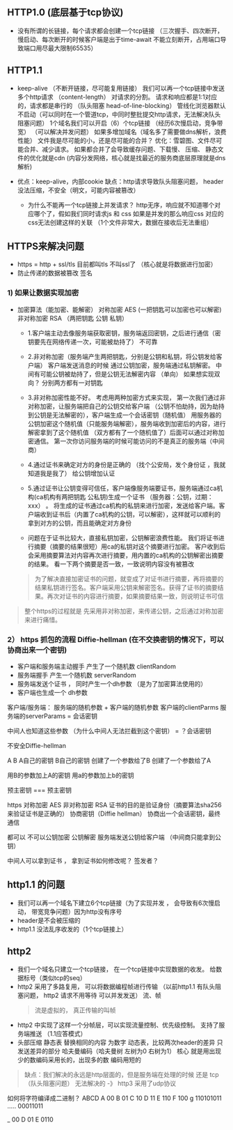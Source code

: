 ## HTTP1.0 (底层基于tcp协议)
- 没有所谓的长链接，每个请求都会创建一个tcp链接 （三次握手、四次断开，慢启动、每次断开的时候客户端是出于time-await 不能立刻断开，占用端口导致端口用尽最大限制65535）

## HTTP1.1
- keep-alive （不断开链接，尽可能复用链接） 我们可以再一个tcp链接中发送多个http请求 （content-length） 对请求的分割。 请求和响应都是1:1对应的，请求都是串行的 （队头阻塞 head-of-line-blocking） 管线化浏览器默认不启动（可以同时在一个管道tcp，中同时整批提交http请求，无法解决队头阻塞问题） 1个域名我们可以开启（6）个tcp链接 （经历6次慢启动，竞争带宽） （可以解决并发问题） 如果多增加域名（域名多了需要做dns解析，浪费性能） 文件我是尽可能的小，还是尽可能的合并？  优化：雪碧图、文件尽可能合并、减少请求。 如果都合并了会导致缓存问题、下载慢、 压缩、 静态文件的优化就是cdn (内容分发网络，核心就是找最近的服务商底层原理就是dns解析) 

- 优点：keep-alive，内部cookie  缺点：http请求导致队头阻塞问题， header没法压缩，不安全（明文，可能内容被篡改）
    - 为什么不能再一个tcp链接上并发请求？ http无序，响应就不知道哪个对应哪个了，假如我们同时请求js 和 css 如果是并发的那么响应css 对应的css无法创建这样的关联 （1个文件非常大，数据在接收后无法重组）


## HTTPS来解决问题
- https = http + ssl/tls 目前都叫tls 不叫ssl了 （核心就是将数据进行加密）
- 防止传递的数据被篡改 签名

### 1) 如果让数据实现加密 
- 加密算法（能加密、能解密） 对称加密 AES (一把钥匙可以加密也可以解密)  非对称加密 RSA （两把钥匙 公钥 私钥）

    - 1.客户端主动去像服务端获取密钥，服务端返回密钥，之后进行通信（密钥要先在网络传递一次，可能被劫持了） 不可靠

    - 2.非对称加密（服务端产生两把钥匙，分别是公钥和私钥，将公钥发给客户端） 客户端发送消息的时候 通过公钥加密，服务端通过私钥解密。 中间有可能公钥被劫持了，但是公钥无法解密内容 （单向） 如果想实现双向？ 分别两方都有一对钥匙

    - 3.非对称加密性能不好。 考虑用两种加密方式来实现， 第一次我们通过非对称加密，让服务端把自己的公钥交给客户端 （公钥不怕劫持，因为劫持到公钥是无法解密的），客户端生成一个会话密钥（随机值） 用服务器的公钥加密这个随机值（只能服务端解密），服务端收到加密后的内容，进行解密拿到了这个随机值 （双方都有了一个随机值了）后面可以通过对称加密通信。 第一次你访问服务端的时候可能访问的不是真正的服务端（中间商）

    - 4.通过证书来确定对方的身份是正确的 （找个公安局，发个身份证 ，我就知道我是我了）  给公钥增加认证


    - 5.通过证书让公钥变得可信任，客户端像服务端要证书，服务端通过ca机构(ca机构有两把钥匙 公私钥)生成一个证书  （服务器：公钥，过期：xxx） 。 将生成的证书通过ca机构的私钥来进行加密，发送给客户端。客户端收到证书后（内置了ca机构的公钥，可以解密），这样就可以顺利的拿到对方的公钥，而且能确定对方身份

    - 问题在于证书比较大，直接私钥加密，公钥解密浪费性能。 我们将证书进行摘要（摘要的结果很短）用ca的私钥对这个摘要进行加密。 客户收到后会采用摘要算法对内容再次进行摘要，用内置的ca机构的公钥解密出摘要的结果。 看一下两个摘要是否一致，一致说明内容没有被篡改 
    > 为了解决直接加密证书的问题，就变成了对证书进行摘要，再将摘要的结果私钥进行签名。客户端采用公钥来解密签名。获得了证书的摘要结果。再次对证书的内容进行摘要，如果摘要结果一致，则说明证书可信


> 整个https的过程就是  先采用非对称加密，来传递公钥，之后通过对称加密来进行痛惜。



### 2） https 抓包的流程 Diffie-hellman (在不交换密钥的情况下，可以协商出来一个密钥)
 - 客户端和服务端主动握手 产生了一个随机数 clientRandom
 - 服务端握手 产生一个随机数 serverRandom
 - 服务端发送个证书 ， 同时产生一个dh参数 （是为了加密算法使用的）
 - 客户端也生成一个 dh参数


 客户端/服务端： 服务端的随机参数 + 客户端的随机参数  客户端的clientParms 服务端的serverParams  = 会话密钥


 中间人也知道这些参数 （为什么中间人无法拦截到这个密钥） = ？会话密钥


 不安全Diffie-hellman 

 A                  B
 A自己的密钥          B自己的密钥 
 创建了一个参数给了B  创建了一个参数给了A

用B的参数加上A的密钥    用a的参数加上b的密钥

预主密钥        ===      预主密钥


https  对称加密 AES 非对称加密 RSA  证书的目的是验证身份（摘要算法sha256 来验证证书是正确的） 协商密钥（Diffie hellman） 协商出一个会话密钥，最终通信


都可以 不可以公钥加密 公钥解密   服务端发送公钥给客户端 （中间商只能拿到公钥）

中间人可以拿到证书 ， 拿到证书如何修改呢？  签发者？   



## http1.1 的问题
- 我们可以再一个域名下建立6个tcp链接（为了实现并发 ， 会导致有6次慢启动， 带宽竞争问题）因为http没有序号
- header是不会被压缩的
- http1.1 没法乱序收发的（1个tcp链接上）



## http2
- 我们一个域名只建立一个tcp链接， 在一个tcp链接中实现数据的收发。 给数据标号（类似tcp的seq）
- http2 采用了多路复用， 可以将数据编程帧进行传输 （以前http1.1 有队头阻塞问题， http2 请求不用等待 可以并发发送） 流、帧
    > 流是虚拟的， 真正传输的叫帧
- http2 中实现了这样一个分帧层，可以实现流量控制、优先级控制。 支持了服务端推送 （1.1应答模式）
- 头部压缩  静态表 替换相同的内容 为数字  动态表，比较两次header的差异 只发送差异的部分  哈夫曼编码（哈夫曼树 左树为0  右树为1） 核心 就是用出现少的数编码采用长的，出现多的数 编码用短的

> 缺点：我们解决的永远是http层面的，但是服务端在处理的时候 还是 tcp（队头阻塞问题） 无法解决的 -》 http3 采用了udp协议

如何将字符编译成二进制？  ABCD
A 00
B 01
C 10
D 11
E 110
F 100
g 110101011
.....
00011011


_ 00
D 01
E 0110

